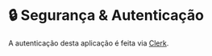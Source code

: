 # 🔒 Segurança & Autenticação

A autenticação desta aplicação é feita via [Clerk](https://clerk.com/).

<!-- TODO: Melhorar esta documentação futuramente -->